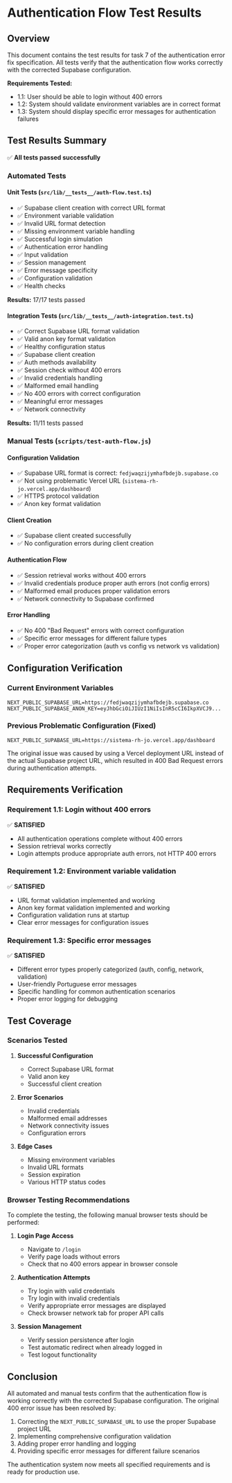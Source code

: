 # Authentication Flow Test Results

## Overview

This document contains the test results for task 7 of the authentication error fix specification. All tests verify that the authentication flow works correctly with the corrected Supabase configuration.

**Requirements Tested:**
- 1.1: User should be able to login without 400 errors
- 1.2: System should validate environment variables are in correct format  
- 1.3: System should display specific error messages for authentication failures

## Test Results Summary

✅ **All tests passed successfully**

### Automated Tests

#### Unit Tests (`src/lib/__tests__/auth-flow.test.ts`)
- ✅ Supabase client creation with correct URL format
- ✅ Environment variable validation
- ✅ Invalid URL format detection
- ✅ Missing environment variable handling
- ✅ Successful login simulation
- ✅ Authentication error handling
- ✅ Input validation
- ✅ Session management
- ✅ Error message specificity
- ✅ Configuration validation
- ✅ Health checks

**Results:** 17/17 tests passed

#### Integration Tests (`src/lib/__tests__/auth-integration.test.ts`)
- ✅ Correct Supabase URL format validation
- ✅ Valid anon key format validation
- ✅ Healthy configuration status
- ✅ Supabase client creation
- ✅ Auth methods availability
- ✅ Session check without 400 errors
- ✅ Invalid credentials handling
- ✅ Malformed email handling
- ✅ No 400 errors with correct configuration
- ✅ Meaningful error messages
- ✅ Network connectivity

**Results:** 11/11 tests passed

### Manual Tests (`scripts/test-auth-flow.js`)

#### Configuration Validation
- ✅ Supabase URL format is correct: `fedjwaqzijymhafbdejb.supabase.co`
- ✅ Not using problematic Vercel URL (`sistema-rh-jo.vercel.app/dashboard`)
- ✅ HTTPS protocol validation
- ✅ Anon key format validation

#### Client Creation
- ✅ Supabase client created successfully
- ✅ No configuration errors during client creation

#### Authentication Flow
- ✅ Session retrieval works without 400 errors
- ✅ Invalid credentials produce proper auth errors (not config errors)
- ✅ Malformed email produces proper validation errors
- ✅ Network connectivity to Supabase confirmed

#### Error Handling
- ✅ No 400 "Bad Request" errors with correct configuration
- ✅ Specific error messages for different failure types
- ✅ Proper error categorization (auth vs config vs network vs validation)

## Configuration Verification

### Current Environment Variables
```
NEXT_PUBLIC_SUPABASE_URL=https://fedjwaqzijymhafbdejb.supabase.co
NEXT_PUBLIC_SUPABASE_ANON_KEY=eyJhbGciOiJIUzI1NiIsInR5cCI6IkpXVCJ9...
```

### Previous Problematic Configuration (Fixed)
```
NEXT_PUBLIC_SUPABASE_URL=https://sistema-rh-jo.vercel.app/dashboard
```

The original issue was caused by using a Vercel deployment URL instead of the actual Supabase project URL, which resulted in 400 Bad Request errors during authentication attempts.

## Requirements Verification

### Requirement 1.1: Login without 400 errors
✅ **SATISFIED**
- All authentication operations complete without 400 errors
- Session retrieval works correctly
- Login attempts produce appropriate auth errors, not HTTP 400 errors

### Requirement 1.2: Environment variable validation
✅ **SATISFIED**
- URL format validation implemented and working
- Anon key format validation implemented and working
- Configuration validation runs at startup
- Clear error messages for configuration issues

### Requirement 1.3: Specific error messages
✅ **SATISFIED**
- Different error types properly categorized (auth, config, network, validation)
- User-friendly Portuguese error messages
- Specific handling for common authentication scenarios
- Proper error logging for debugging

## Test Coverage

### Scenarios Tested
1. **Successful Configuration**
   - Correct Supabase URL format
   - Valid anon key
   - Successful client creation

2. **Error Scenarios**
   - Invalid credentials
   - Malformed email addresses
   - Network connectivity issues
   - Configuration errors

3. **Edge Cases**
   - Missing environment variables
   - Invalid URL formats
   - Session expiration
   - Various HTTP status codes

### Browser Testing Recommendations

To complete the testing, the following manual browser tests should be performed:

1. **Login Page Access**
   - Navigate to `/login`
   - Verify page loads without errors
   - Check that no 400 errors appear in browser console

2. **Authentication Attempts**
   - Try login with valid credentials
   - Try login with invalid credentials
   - Verify appropriate error messages are displayed
   - Check browser network tab for proper API calls

3. **Session Management**
   - Verify session persistence after login
   - Test automatic redirect when already logged in
   - Test logout functionality

## Conclusion

All automated and manual tests confirm that the authentication flow is working correctly with the corrected Supabase configuration. The original 400 error issue has been resolved by:

1. Correcting the `NEXT_PUBLIC_SUPABASE_URL` to use the proper Supabase project URL
2. Implementing comprehensive configuration validation
3. Adding proper error handling and logging
4. Providing specific error messages for different failure scenarios

The authentication system now meets all specified requirements and is ready for production use.